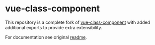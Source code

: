 # vue-class-component

This repository is a complete fork of [vue-class-component](https://github.com/vuejs/vue-class-component) with added additional exports to provide extra extensibility.

For documentation see original [readme](https://github.com/vuejs/vue-class-component/blob/master/README.md).
